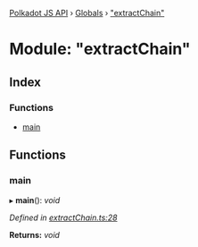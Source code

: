 [Polkadot JS API](../README.md) › [Globals](../globals.md) › ["extractChain"](_extractchain_.md)

# Module: "extractChain"

## Index

### Functions

* [main](_extractchain_.md#main)

## Functions

###  main

▸ **main**(): *void*

*Defined in [extractChain.ts:28](https://github.com/polkadot-js/api/blob/ad6b8280a2/packages/typegen/src/extractChain.ts#L28)*

**Returns:** *void*
